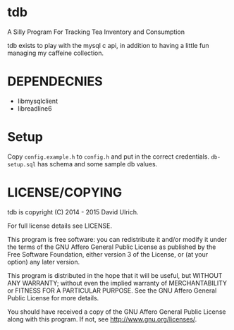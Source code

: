 # tdb #

A Silly Program For Tracking Tea Inventory and Consumption

tdb exists to play with the mysql c api, in addition to having a little fun managing my caffeine collection.


# DEPENDECNIES #

* libmysqlclient
* libreadline6


# Setup #

Copy `config.example.h` to `config.h` and put in the correct credentials.
`db-setup.sql` has schema and some sample db values.


# LICENSE/COPYING #

tdb is copyright (C) 2014 - 2015  David Ulrich.

For full license details see LICENSE.

This program is free software: you can redistribute it and/or modify
it under the terms of the GNU Affero General Public License as published
by the Free Software Foundation, either version 3 of the License, or
(at your option) any later version.

This program is distributed in the hope that it will be useful,
but WITHOUT ANY WARRANTY; without even the implied warranty of
MERCHANTABILITY or FITNESS FOR A PARTICULAR PURPOSE.  See the
GNU Affero General Public License for more details.

You should have received a copy of the GNU Affero General Public License
along with this program.  If not, see <http://www.gnu.org/licenses/>.
